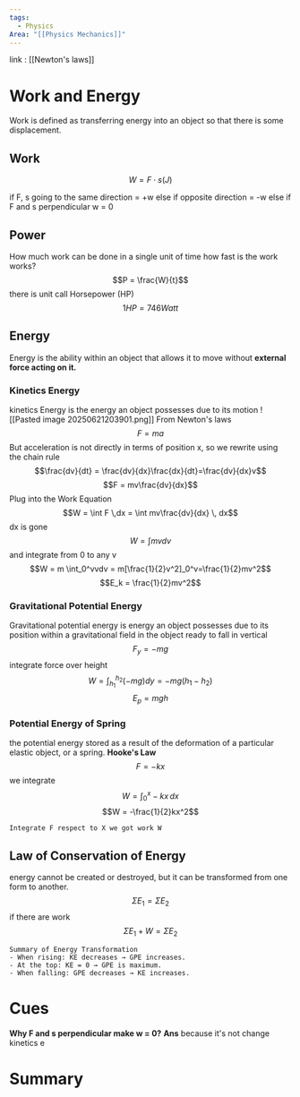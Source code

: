 ```yaml
---
tags:
  - Physics
Area: "[[Physics Mechanics]]"
---
```

link : [[Newton's laws]]
# Work and Energy
Work is defined as transferring energy into an object so that there is some displacement. 
## Work
$$W = F \cdot s (J)$$

if F, s going to the same direction = +w
else if opposite direction = -w
else if F and s perpendicular w = 0
## Power
How much work can be done in a single unit of time
how fast is the work works?
$$P = \frac{W}{t}$$
there is unit call Horsepower (HP)
$$1 HP = 746 Watt$$
## Energy
Energy is the ability within an object that allows it to move without **external force acting on it.**
### Kinetics Energy
kinetics Energy is the energy an object possesses due to its motion
![[Pasted image 20250621203901.png]]
From Newton's laws
$$F = ma$$
But acceleration is not directly in terms of position x, so we rewrite using the chain rule
$$\frac{dv}{dt} = \frac{dv}{dx}\frac{dx}{dt}=\frac{dv}{dx}v$$
$$F = mv\frac{dv}{dx}$$
Plug into the Work Equation
$$W = \int F \,dx = \int mv\frac{dv}{dx} \, dx$$
dx is gone
$$W = \int mv dv$$
and integrate from 0 to any v
$$W = m \int_0^vvdv = m[\frac{1}{2}v^2]_0^v=\frac{1}{2}mv^2$$
$$E_k = \frac{1}{2}mv^2$$
### Gravitational Potential Energy
Gravitational potential energy is energy an object possesses due to its position within a gravitational field in the object ready to fall
in vertical
$$F_y = -mg$$
integrate force over height
$$W = \int_{h_1}^{h_2}(-mg)dy = -mg(h_1-h_2)$$
$$E_p = mgh$$
### Potential Energy of Spring
the potential energy stored as a result of the deformation of a particular elastic object, or a spring.
**Hooke's Law**
$$F = -kx$$
we integrate
$$W = \int_0^x-kx\,dx$$
$$W = -\frac{1}{2}kx^2$$
```
Integrate F respect to X we got work W
```
## Law of Conservation of Energy
energy cannot be created or destroyed, but it can be transformed from one form to another.
$$\Sigma E_1 = \Sigma E_2$$
if there are work
$$\Sigma E_1 + W = \Sigma E_2$$
```
Summary of Energy Transformation
- When rising: KE decreases → GPE increases.
- At the top: KE = 0 → GPE is maximum.
- When falling: GPE decreases → KE increases.
```
# Cues
**Why F and s perpendicular make w = 0?**
**Ans** because it's not change kinetics e
# Summary
```

```